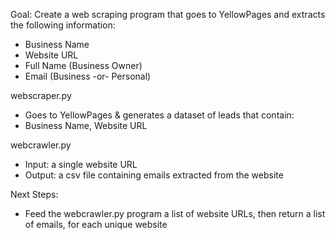 Goal: Create a web scraping program that goes to YellowPages and extracts the following information:
- Business Name
- Website URL
- Full Name (Business Owner)
- Email (Business -or- Personal)

webscraper.py
- Goes to YellowPages & generates a dataset of leads that contain:
- Business Name, Website URL

webcrawler.py
- Input: a single website URL
- Output: a csv file containing emails extracted from the website

Next Steps: 
- Feed the webcrawler.py program a list of website URLs, then return a list of emails, for each unique website


